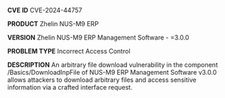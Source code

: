 **CVE ID**
CVE-2024-44757

**PRODUCT**
Zhelin NUS-M9 ERP 

**VERSION**
Zhelin NUS-M9 ERP Management Software - =3.0.0

**PROBLEM TYPE**
Incorrect Access Control

**DESCRIPTION**
An arbitrary file download vulnerability in the component
 /Basics/DownloadInpFile of NUS-M9 ERP Management Software v3.0.0 allows
 attackers to download arbitrary files and access sensitive information
 via a crafted interface request.
